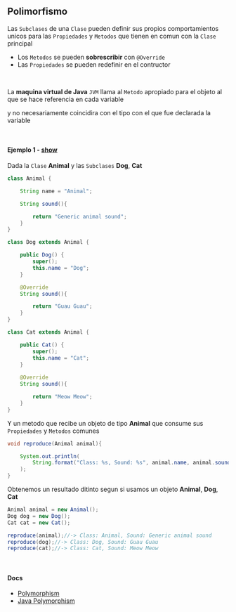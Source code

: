 


## Polimorfismo

Las `Subclases` de una `Clase` pueden definir sus propios comportamientos unicos para las `Propiedades` y `Metodos` que tienen en comun con la `Clase` principal

- Los `Metodos` se pueden **sobrescribir** con `@Override`
- Las `Propiedades` se pueden redefinir en el contructor

<br>

La **maquina virtual de Java** `JVM` llama al `Metodo` apropiado para el objeto al que se hace referencia en cada variable

y no necesariamente coincidira con el tipo con el que fue declarada la variable




<br>

#### Ejemplo 1 - [show](../../../src/main/java/syntax/poo/PolymorphismExample.java)


Dada la `Clase` **Animal** y las `Subclases` **Dog**, **Cat**

```java
class Animal {

    String name = "Animal";

    String sound(){

        return "Generic animal sound";
    }  
}

class Dog extends Animal {

    public Dog() {
        super();
        this.name = "Dog";
    }

    @Override
    String sound(){

        return "Guau Guau";
    }
}

class Cat extends Animal {

    public Cat() {
        super();
        this.name = "Cat";
    }
    
    @Override
    String sound(){

        return "Meow Meow";
    }
}
```

Y un metodo que recibe un objeto de tipo **Animal** que consume sus `Propiedades` y `Metodos` comunes

```java
void reproduce(Animal animal){

    System.out.println(
        String.format("Class: %s, Sound: %s", animal.name, animal.sound())
    );
}
```

Obtenemos un resultado ditinto segun si usamos un objeto **Animal**, **Dog**, **Cat**

```java
Animal animal = new Animal();
Dog dog = new Dog();
Cat cat = new Cat();

reproduce(animal);//-> Class: Animal, Sound: Generic animal sound
reproduce(dog);//-> Class: Dog, Sound: Guau Guau
reproduce(cat);//-> Class: Cat, Sound: Meow Meow
```


<br>

#### Docs

- [Polymorphism](https://docs.oracle.com/javase/tutorial/java/IandI/polymorphism.html)
- [Java Polymorphism](https://www.w3schools.com/java/java_polymorphism.asp)